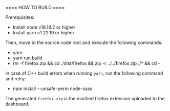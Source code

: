 ==== HOW TO BUILD ====

Prerequisites:

- Install node v18.18.2 or higher
- Install yarn v1.22.19 or higher

Then, move to the source code root and execute the following commands:

- yarn
- yarn run build
- rm -f firefox.zip && cd ./dist/firefox && zip -r ../../firefox.zip ./* 
&& cd -

In case of C++ build errors when running `yarn`, run the following command and retry:
- npm install --unsafe-perm node-sass

The generated `firefox.zip` is the minified firefox extension uploaded 
to the dashboard.

